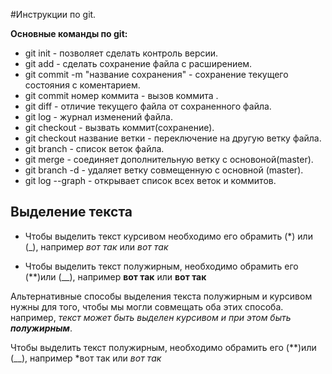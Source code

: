 #Инструкции по git.

**Основные команды  по git:**

+ git init - позволяет сделать контроль версии.
+ git add - сделать сохранение файла с расширением.
+ git commit -m "название сохранения" - сохранение текущего 
состояния с коментарием.
+ git commit  номер коммита - вызов коммита .
+ git diff - отличие текущего файла от сохраненного файла.
+ git log - журнал изменений файла.
+ git checkout - вызвать коммит(сохранение).
+ git checkout название ветки  - переключение на другую ветку файла.
+ git branch - список веток файла.
+ git merge - соединяет дополнительную ветку с основоной(master).
+ git branch -d - удаляет ветку совмещенную с основной (master).
+ git log --graph - открывает список всех веток и коммитов.


## Выделение текста

+ Чтобы выделить текст курсивом необходимо его обрамить (*) или (_), 
например *вот так* или _вот так_

+ Чтобы выделить текст полужирным, необходимо обрамить его (**)или (__), например
**вот так** или __вот так__


Альтернативные способы выделения текста полужирным и курсивом нужны для того, чтобы мы могли совмещать оба этих способа. например, _текст может быть выделен курсивом и при этом быть 
**полужирным**_.

Чтобы выделить текст полужирным, необходимо обрамить его (**)или (__), например
*вот так или _вот так_

 




